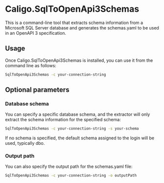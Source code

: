 # Caligo.SqlToOpenApi3Schemas

This is a command-line tool that extracts schema information from a Microsoft SQL Server database and generates the schemas.yaml to be used in an OpenAPI 3 specification.

## Usage

Once Caligo.SqlToOpenApi3Schemas is installed, you can use it from the command line as follows:

```bash
SqlToOpenApi3Schemas -c your-connection-string
```
## Optional parameters

### Database schema

You can specify a specific database schema, and the extractor will only extract the schema information for the specified schema:
```bash
SqlToOpenApi3Schemas -c your-connection-string -s your-schema
```
If no schema is specified, the default schema assigned to the login will be used, typically dbo.

### Output path

You can also specify the output path for the schemas.yaml file:
```bash
SqlToOpenApi3Schemas -c your-connection-string -o outputPath
```